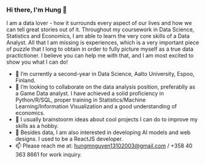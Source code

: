 ### Hi there, I'm Hung 👋
I am a data lover - how it surrounds every aspect of our lives and how we can tell great stories out of it. Throughout my coursework in Data Science, Statistics and Economics, I am able to learn the very core skills of a Data Analyst. All that I am missing is experiences, which is a very important piece of puzzle that I long to obtain in order to fully picture myself as a true data practictioner. I believe you can help me with that, and I am most excited to show you what I can do!
- 🔭 I’m currently a second-year in Data Science, Aalto University, Espoo, Finland. 
- 👯 I’m looking to collaborate on the data analysis position, preferablly as a Game Data analyst. I have achieved a solid proficiency in Python/R/SQL, proper training in Statistics/Machine Learning/Information Visualization and a good understanding of economics. 
- 🌱 I usually brainstoorm ideas about cool projects I can do to improve my skills as a hobby. 
- 💬 Besides data, I am also interested in developing AI models and web designs. I used to be a ReactJS developer.
- 📫 Please reach me at: hungmnguyen13102003@gmail.com / +358 40 363 8661 for work inquiry. 
